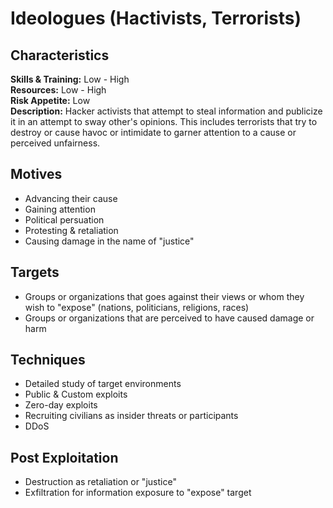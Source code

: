 # Ideologues (Hactivists, Terrorists)

## Characteristics
**Skills & Training:** Low - High\
**Resources:** Low - High\
**Risk Appetite:** Low\
**Description:** Hacker activists that attempt to steal information and publicize it in an attempt to sway other's opinions. This includes terrorists that try to destroy or cause havoc or intimidate to garner attention to a cause or perceived unfairness.

## Motives
- Advancing their cause
- Gaining attention
- Political persuation
- Protesting & retaliation
- Causing damage in the name of "justice"

## Targets
- Groups or organizations that goes against their views or whom they wish to "expose" (nations, politicians, religions, races)
- Groups or organizations that are perceived to have caused damage or harm

## Techniques
- Detailed study of target environments
- Public & Custom exploits
- Zero-day exploits
- Recruiting civilians as insider threats or participants
- DDoS

## Post Exploitation
- Destruction as retaliation or "justice"
- Exfiltration for information exposure to "expose" target
